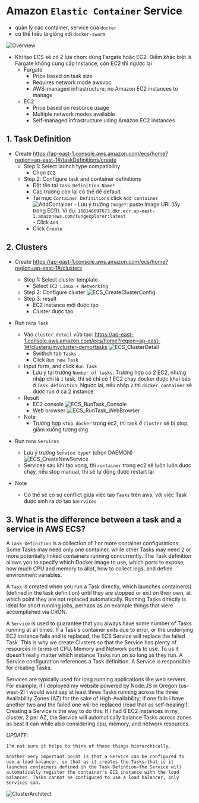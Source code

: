 # Amazon `Elastic Container` Service
- quản lý các container, service của `docker`
- có thể hiểu là giống với `docker-swarm`   

![Overview](https://tungexplorer.s3.ap-southeast-1.amazonaws.com/aws/ecs/ECS_overview.PNG)

- Khi tạo ECS sẽ có 2 lựa chọn: dùng Fargate hoặc EC2. Điểm khác biệt là Fargate không cung cấp Instance, còn EC2 thì ngược lại
    - Fargate
        - Price based on task size
        - Requires network mode awsvpc
        - AWS-managed infrastructure, no Amazon EC2 instances to manage
    - EC2
        - Price based on resource usage
        - Multiple network modes available
        - Self-managed infrastructure using Amazon EC2 instances

## 1. Task Definition
- Create
https://ap-east-1.console.aws.amazon.com/ecs/home?region=ap-east-1#/taskDefinitions/create
    - Step 1: Select launch type compatibility
        - Chọn `EC2`
    - Step 2: Configure task and container definitions
        - Đặt tên tại `Task Definition Name*`
        - Các trường còn lại có thể để default 
        - Tại mục `Container Definitions` click `Add container` 
            ![AddContainer](https://tungexplorer.s3.ap-southeast-1.amazonaws.com/aws/ecs/ECS_AddContainer.PNG) 
                - Lưu ý trường `Image*`: paste Image URI (lấy trong ECR). Ví dụ:  `168146697673.dkr.ecr.ap-east-1.amazonaws.com/tungexplorer:latest`    
                - Click `Add`
        - Click `Create`

## 2. Clusters
- Create
https://ap-east-1.console.aws.amazon.com/ecs/home?region=ap-east-1#/clusters
    - Step 1: Select cluster template
        - Select `EC2 Linux + Networking`
    - Step 2: Configure cluster
        ![ECS_CreateClusterConfig](https://tungexplorer.s3.ap-southeast-1.amazonaws.com/aws/ecs/ECS_CreateClusterConfig.png)
    - Step 3: result
        - EC2 instance mới được tạo
        - Cluster được tạo
- Run new `Task`
    - Vào `cluster detail` vừa tạo: https://ap-east-1.console.aws.amazon.com/ecs/home?region=ap-east-1#/clusters/mycluster-demo/tasks
    ![ECS_ClusterDetail](https://tungexplorer.s3.ap-southeast-1.amazonaws.com/aws/ecs/ECS_ClusterDetail.JPG)
        - Swithch tab `Tasks`
        - Click `Run new Task`
    - Input form, and click `Run Task`
        - Lưu ý tại trường `Number of tasks`. Trường hợp có 2 EC2, nhưng nhập chỉ là `1` task, thì sẽ chỉ có 1 EC2 chạy docker được khai báo ở `Task definition`. Ngược lại, nếu nhập `2` thì `docker container` sẽ được run ở cả 2 instance
    - Result
        - EC2 console
        ![ECS_RunTask_Console](https://tungexplorer.s3.ap-southeast-1.amazonaws.com/aws/ecs/ECS_RunTask_Console.JPG)
        - Web browser 
        ![ECS_RunTask_WebBrowser](https://tungexplorer.s3.ap-southeast-1.amazonaws.com/aws/ecs/ECS_RunTask_WebBrowser.JPG)
    - Note
        - Trường hợp `stop docker` trong ec2, thì task ở `cluster` sẽ bị stop, giảm xuống tương ứng
- Run new `Services`
    - Lưu ý trường `Service type*` (chọn DAEMON)
    ![ECS_CreateNewService](https://tungexplorer.s3.ap-southeast-1.amazonaws.com/aws/ecs/ECS_CreateNewService.png)
    - Services sau khi tạo xong, thì `container` trong ec2 sẽ luôn luôn được chạy, nếu stop manual, thì sẽ tự động được restart lại

- Note
    - Có thể sẽ có sự conflict giữa việc tạo `Tasks` trên aws, với việc Task được sinh ra do tạo `Serrvices`
## 3. What is the difference between a task and a service in AWS ECS?
A `Task Definition` is a collection of 1 or more container configurations. Some Tasks may need only one container, while other Tasks may need 2 or more potentially linked containers running concurrently. The Task definition allows you to specify which Docker image to use, which ports to expose, how much CPU and memory to allot, how to collect logs, and define environment variables.

A `Task` is created when you run a Task directly, which launches container(s) (defined in the task definition) until they are stopped or exit on their own, at which point they are not replaced automatically. Running Tasks directly is ideal for short running jobs, perhaps as an example things that were accomplished via CRON.

A `Service` is used to guarantee that you always have some number of Tasks running at all times. If a Task's container exits due to error, or the underlying EC2 instance fails and is replaced, the ECS Service will replace the failed Task. This is why we create Clusters so that the Service has plenty of resources in terms of CPU, Memory and Network ports to use. To us it doesn't really matter which instance Tasks run on so long as they run. A Service configuration references a Task definition. A Service is responsible for creating Tasks.

Services are typically used for long running applications like web servers. For example, if I deployed my website powered by Node.JS in Oregon (us-west-2) I would want say at least three Tasks running across the three Availability Zones (AZ) for the sake of High-Availability; if one fails I have another two and the failed one will be replaced (read that as self-healing!). Creating a Service is the way to do this. If I had 6 EC2 instances in my cluster, 2 per AZ, the Service will automatically balance Tasks across zones as best it can while also considering cpu, memory, and network resources.

*UPDATE*:
```text
I'm not sure it helps to think of these things hierarchically.

Another very important point is that a Service can be configured to use a load balancer, so that as it creates the Tasks—that is it launches containers defined in the Task Defintion—the Service will automatically register the container's EC2 instance with the load balancer. Tasks cannot be configured to use a load balancer, only Services can.
```
![ClusterArchitect](https://i.stack.imgur.com/i91bc.png)




